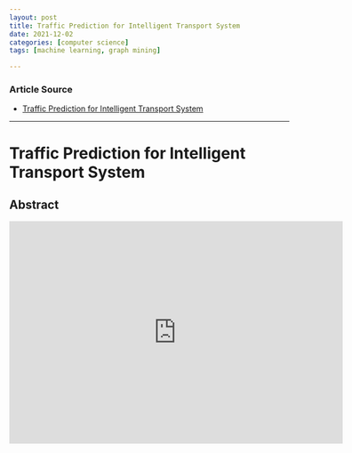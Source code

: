```yaml
---
layout: post
title: Traffic Prediction for Intelligent Transport System
date: 2021-12-02
categories: [computer science]
tags: [machine learning, graph mining]

---
```


### Article Source

* [Traffic Prediction for Intelligent Transport System](https://www.youtube.com/watch?v=RhIOxJysNDA)


---


# Traffic Prediction for Intelligent Transport System

## Abstract

<iframe width="600" height="400" src="https://www.youtube.com/embed/RhIOxJysNDA" title="YouTube video player" frameborder="0" allow="accelerometer; autoplay; clipboard-write; encrypted-media; gyroscope; picture-in-picture" allowfullscreen></iframe>